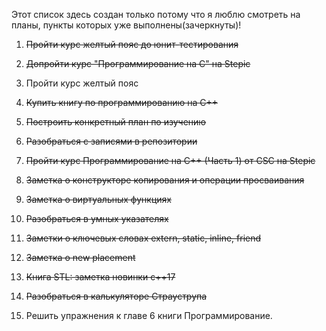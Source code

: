 Этот список здесь создан только потому что я люблю смотреть на планы, пункты которых уже выполнены(зачеркнуты)!

1) ~~Пройти курс желтый пояс до юнит-тестирования~~

2) ~~Допройти курс "Программирование на С" на Stepic~~

3)  Пройти курс желтый пояс 

4) ~~Купить книгу по программированию на С++~~

5) ~~Построить конкретный план по изучению~~

6) ~~Разобраться с записями в репозитории~~

7) ~~Пройти курс Программирование на С++ (Часть 1) от CSC на Stepic~~

8) ~~Заметка о конструкторе копирования и операции просваивания~~

9) ~~Заметка о виртуальных функциях~~

10) ~~Разобраться в умных указателях~~

11) ~~Заметки о ключевых словах extern, static, inline, friend~~

12) ~~Заметка о new placement~~

13) ~~Книга STL: заметка новинки c++17~~

14) ~~Разобраться в калькуляторе Страуструпа~~

15) Решить упражнения к главе 6 книги Программирование.



